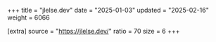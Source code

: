 +++
title = "jlelse.dev"
date = "2025-01-03"
updated = "2025-02-16"
weight = 6066

[extra]
source = "https://jlelse.dev/"
ratio = 70
size = 6
+++
